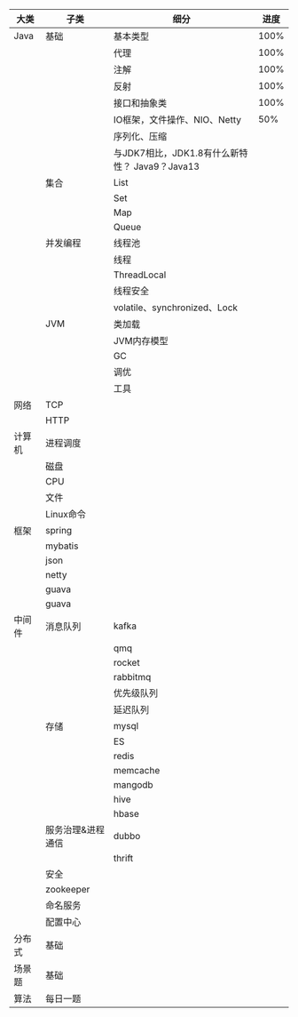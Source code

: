 |大类|子类|细分|进度|
|-|-|-|-|
|Java |基础 |基本类型 |100%|
| | |代理 |100%|
| | |注解 |100%|
| | |反射 |100%|
| | |接口和抽象类|100%|
| | |IO框架，文件操作、NIO、Netty | 50%|
| | |序列化、压缩 |
| | |与JDK7相比，JDK1.8有什么新特性？ Java9？Java13 |
| |集合 |List |
| | |Set |
| | |Map |
| | |Queue|
| |并发编程 |线程池 |
| | |线程 |
| | |ThreadLocal |
| | |线程安全 |
| | |volatile、synchronized、Lock |
| |JVM |类加载 |
| | |JVM内存模型 |
| | |GC |
| | |调优 |
| | |工具 |
|网络 |TCP | |
| |HTTP | |
|计算机 |进程调度 | |
| |磁盘 | |
| |CPU | |
| |文件 | |
| |Linux命令 | |
|框架 |spring | |
| |mybatis | |
| |json | |
| |netty | |
| |guava | |
| |guava | |
|中间件 |消息队列 |kafka |
| | |qmq |
| | |rocket |
| | |rabbitmq |
| | |优先级队列 |
| | |延迟队列 |
| |存储 |mysql |
| | |ES |
| | |redis |
| | |memcache |
| | |mangodb |
| | |hive |
| | |hbase |
| |服务治理&进程通信 |dubbo |
| | |thrift |
| |安全 | |
| |zookeeper | |
| |命名服务 | |
| |配置中心 | |
|分布式 |基础 | |
|场景题 |基础 | |
|算法 |每日一题 | |
